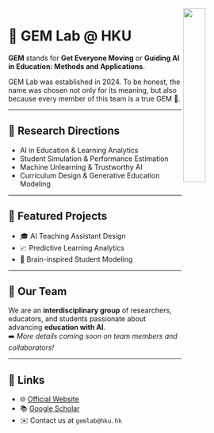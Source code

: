 <img align='right' src='https://raw.githubusercontent.com/GEMLabHKU/GEMLabHKU.github.io/main/assets/img/collaborative_puzzle.png' width=30% />

# 💎 GEM Lab @ HKU

**GEM** stands for **Get Everyone Moving** or **Guiding AI in Education: Methods and Applications**.

GEM Lab was established in 2024. To be honest, the name was chosen not only for its meaning, but also because every member of this team is a true GEM 💎.

---

## 🔬 Research Directions
- AI in Education & Learning Analytics
- Student Simulation & Performance Estimation
- Machine Unlearning & Trustworthy AI
- Curriculum Design & Generative Education Modeling

---

## 📌 Featured Projects
- 🎓 AI Teaching Assistant Design
- 📈 Predictive Learning Analytics
- 🧠 Brain-inspired Student Modeling

---

## 👥 Our Team  
We are an **interdisciplinary group** of researchers, educators, and students passionate about advancing **education with AI**.  
➡️ *More details coming soon on team members and collaborators!*  

---

## 🔗 Links
- 🌐 [Official Website](https://sites.google.com/site/jiognhaolin/gem-lab?authuser=0)
- 📚 [Google Scholar](https://scholar.google.com/)
- ✉️ Contact us at `gemlab@hku.hk`
